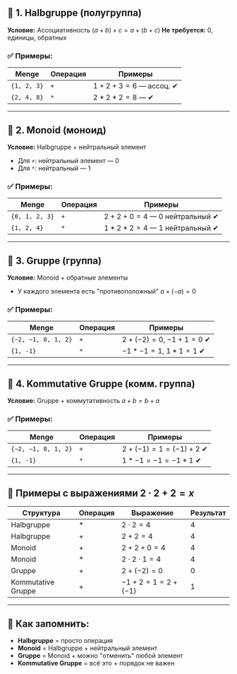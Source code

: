 ## 🔹 1. **Halbgruppe (полугруппа)**

**Условие:** Ассоциативность $(a + b) + c = a + (b + c)$
**Не требуется:** 0, единицы, обратных

### ✅ Примеры:

| Menge       | Операция | Примеры                    |
| ----------- | -------- | -------------------------- |
| `{1, 2, 3}` | `+`      | $1 + 2 + 3 = 6$ — ассоц. ✔ |
| `{2, 4, 8}` | `*`      | $2 * 2 * 2 = 8$ — ✔        |

---

## 🔹 2. **Monoid (моноид)**

**Условие:** Halbgruppe + нейтральный элемент

* Для `+`: нейтральный элемент — 0
* Для `*`: нейтральный — 1

### ✅ Примеры:

| Menge          | Операция | Примеры                           |
| -------------- | -------- | --------------------------------- |
| `{0, 1, 2, 3}` | `+`      | $2 + 2 + 0 = 4$ — 0 нейтральный ✔ |
| `{1, 2, 4}`    | `*`      | $1 * 2 * 2 = 4$ — 1 нейтральный ✔ |

---

## 🔹 3. **Gruppe (группа)**

**Условие:** Monoid + обратные элементы

* У каждого элемента есть "противоположный" $a + (-a) = 0$

### ✅ Примеры:

| Menge               | Операция | Примеры                        |
| ------------------- | -------- | ------------------------------ |
| `{−2, −1, 0, 1, 2}` | `+`      | $2 + (-2) = 0$, $-1 + 1 = 0$ ✔ |
| `{1, -1}`           | `*`      | $-1 * -1 = 1$, $1 * 1 = 1$ ✔   |

---

## 🔹 4. **Kommutative Gruppe (комм. группа)**

**Условие:** Gruppe + коммутативность $a + b = b + a$

### ✅ Примеры:

| Menge               | Операция | Примеры                     |
| ------------------- | -------- | --------------------------- |
| `{−2, −1, 0, 1, 2}` | `+`      | $2 + (-1) = 1 = (-1) + 2$ ✔ |
| `{1, -1}`           | `*`      | $1 * -1 = -1 = -1 * 1$ ✔    |

---

## 📘 Примеры с выражениями $2 \cdot 2 + 2 = x$

| Структура          | Операция | Выражение               | Результат |
| ------------------ | -------- | ----------------------- | --------- |
| Halbgruppe         | $*$      | $2 \cdot 2 = 4$         | 4         |
| Halbgruppe         | $+$      | $2 + 2 = 4$             | 4         |
| Monoid             | $+$      | $2 + 2 + 0 = 4$         | 4         |
| Monoid             | $*$      | $2 \cdot 2 \cdot 1 = 4$ | 4         |
| Gruppe             | $+$      | $2 + (-2) = 0$          | 0         |
| Kommutative Gruppe | $+$      | $-1 + 2 = 1 = 2 + (-1)$ | 1         |

---

## 🧠 Как запомнить:

* **Halbgruppe** = просто операция
* **Monoid** = Halbgruppe + нейтральный элемент
* **Gruppe** = Monoid + можно "отменить" любой элемент
* **Kommutative Gruppe** = всё это + порядок не важен


